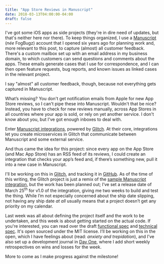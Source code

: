 ```yaml
---
title: "App Store Reviews in Manuscript"
date: 2018-03-13T04:00:00-04:00
draft: false
---
```



I've got some iOS apps as side projects (they're in dire need of updates, but that's neither here nor there). To keep things organized, I use a [Manuscript][manuscript] (_née_ FogBugz) account that I opened six years ago for planning work and, more relevant to this post, to capture (almost) all customer feedback. There's a custom mailbox set up with an email address in my business domain, to which customers can send questions and comments about the apps. 
These emails generate cases that I use for correspondence, and I can then open feature requests, bug reports, and known issues as linked cases in the relevant project.

I say "almost" all customer feedback, though, because not everything gets captured in Manuscript.

What’s missing? You don't get notification emails from Apple for new App Store reviews, so I can't pipe these into Manuscript. Wouldn't that be nice? Instead, you have to check for new reviews manually, across App Stores in all countries where your app is sold, or rely on yet another service. I don't know about you, but I've got enough inboxes to deal with.

Enter [Manuscript integrations][integrations], powered by [Glitch][glitch]. At their core, integrations let you create microservices in Glitch that communicate between Manuscript and some external service.

And thus came the idea for this project: since every app on the App Store (and Mac App Store) has an RSS feed of its reviews, I could create an integration that checks your app’s feed and, if there’s something new, pull it into a new case in Manuscript.

I'll be working on this in [Glitch][glitch-app], and tracking it in [GitHub][github-repo]. As of the time of this writing, the Glitch project is just a remix of the [sample Manuscript integration][hello-manuscript], but the work has been planned out; I’ve set a release date of March 25<sup>th</sup> for v1.0 of the integration, giving me two weeks to build and test the thing. While I’m not especially concerned about the ship date slipping, not having any ship date _at all_ usually means that a project doesn’t get any priority on my calendar.

Last week was all about defining the project itself and the work to be undertaken, and this week is about getting started on the actual code. If you're interested, you can read over the draft [functional spec][fspec] and [technical spec][tspec]. It's open sourced under the MIT license. I’ll be working on this in the open, which I have feelings about (read: _anxiety and trepidation_), and I’ve also set up a development journal in [Day One][day-one], where I add short weekly retrospectives on wins and losses for the week.

More to come as I make progress against the milestone!

<!-- Links -->
[manuscript]: https://manuscript.com
[fogcreek]: https://fogcreek.com
[integrations]: https://medium.com/make-better-software/how-to-get-started-making-manuscript-integrations-6da236b68f98
[glitch]: https://glitch.com
[glitch-app]: https://glitch.com/~app-store-reviews-in-manuscript
[github-repo]: https://github.com/AngeloStavrow/app-store-reviews-in-manuscript
[hello-manuscript]: https://glitch.com/edit/#!/hello-manuscript
[fspec]: https://github.com/AngeloStavrow/app-store-reviews-in-manuscript/wiki/functional-spec
[tspec]: https://github.com/AngeloStavrow/app-store-reviews-in-manuscript/wiki/technical-spec
[day-one]: http://dayoneapp.com

